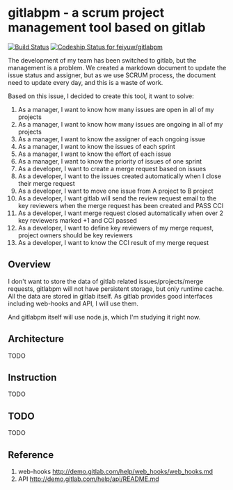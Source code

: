 # gitlabpm - a scrum project management tool based on gitlab

[![Build Status](https://travis-ci.org/feiyuw/gitlabpm.svg?branch=master)](https://travis-ci.org/feiyuw/gitlabpm)
[![Codeship Status for feiyuw/gitlabpm](https://www.codeship.io/projects/fb188f80-0411-0132-4808-06cd9fe8c123/status)](https://www.codeship.io/projects/30580)

The development of my team has been switched to gitlab, but the management is a problem. We created a markdown document to update the issue status and assigner, but as we use SCRUM process, the document need to update every day, and this is a waste of work.

Based on this issue, I decided to create this tool, it want to solve:

1. As a manager, I want to know how many issues are open in all of my projects
1. As a manager, I want to know how many issues are ongoing in all of my projects
1. As a manager, I want to know the assigner of each ongoing issue
1. As a manager, I want to know the issues of each sprint
1. As a manager, I want to know the effort of each issue
1. As a manager, I want to know the priority of issues of one sprint
1. As a developer, I want to create a merge request based on issues
1. As a developer, I want to the issues created automatically when I close their merge request
1. As a developer, I want to move one issue from A project to B project
1. As a developer, I want gitlab will send the review request email to the key reviewers when the merge request has been created and PASS CCI
1. As a developer, I want merge request closed automatically when over 2 key reviewers marked +1 and CCI passed
1. As a developer, I want to define key reviewers of my merge request, project owners should be key reviewers
1. As a developer, I want to know the CCI result of my merge request

## Overview

I don't want to store the data of gitlab related issues/projects/merge requests, gitlabpm will not have persistent storage, but only runtime cache. All the data are stored in gitlab itself. As gitlab provides good interfaces including web-hooks and API, I will use them.

And gitlabpm itself will use node.js, which I'm studying it right now.

## Architecture

TODO

## Instruction

TODO

## TODO

TODO

## Reference

1. web-hooks    http://demo.gitlab.com/help/web_hooks/web_hooks.md
1. API          http://demo.gitlab.com/help/api/README.md
